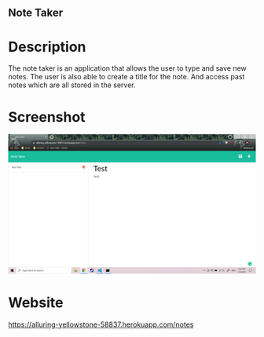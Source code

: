 ## Note Taker

# Description
The note taker is an application that allows the user to type and save new notes. The user is also able to create a title for the note. And access past notes which are all stored in the server.

# Screenshot
![Note Taker Screenshot](/Develop/public/assets/img/Note_Taker.png)

# Website
https://alluring-yellowstone-58837.herokuapp.com/notes